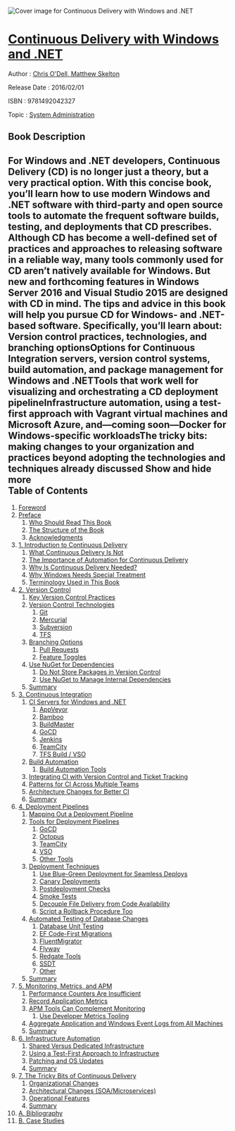 ![Cover image for Continuous Delivery with Windows and .NET](https://imgdetail.ebookreading.net/cover/cover/system_admin/EB9781492042327.jpg)

[Continuous Delivery with Windows and .NET](https://ebookreading.net/view/book/Continuous+Delivery+with+Windows+and+.NET-EB9781492042327_1.html "Continuous Delivery with Windows and .NET")
====================================================================================================================

Author : [Chris O&#39;Dell](https://ebookreading.net/search/author/Chris+O%26%2339%3BDell),[ Matthew Skelton](https://ebookreading.net/search/author/+Matthew+Skelton)

Release Date : 2016/02/01

ISBN : 9781492042327

Topic : [System Administration](https://ebookreading.net/search/category/system-administration)

Book Description
-----------------

 For Windows and .NET developers, Continuous Delivery (CD) is no longer just a theory, but a very practical option. With this concise book, you’ll learn how to use modern Windows and .NET software with third-party and open source tools to automate the frequent software builds, testing, and deployments that CD prescribes.
Although CD has become a well-defined set of practices and approaches to releasing software in a reliable way, many tools commonly used for CD aren’t natively available for Windows. But new and forthcoming features in Windows Server 2016 and Visual Studio 2015 are designed with CD in mind. The tips and advice in this book will help you pursue CD for Windows- and .NET-based software.
Specifically, you’ll learn about:
Version control practices, technologies, and branching optionsOptions for Continuous Integration servers, version control systems, build automation, and package management for Windows and .NETTools that work well for visualizing and orchestrating a CD deployment pipelineInfrastructure automation, using a test-first approach with Vagrant virtual machines and Microsoft Azure, and—coming soon—Docker for Windows-specific workloadsThe tricky bits: making changes to your organization and practices beyond adopting the technologies and techniques already discussed        Show and hide more                
Table of Contents
-----------------

1. [Foreword](https://ebookreading.net/view/book/Continuous+Delivery+with+Windows+and+.NET-EB9781492042327_5.html#idp960720)
1. [Preface](https://ebookreading.net/view/book/Continuous+Delivery+with+Windows+and+.NET-EB9781492042327_6.html#idp961184)
    1. [Who Should Read This Book](https://ebookreading.net/view/book/Continuous+Delivery+with+Windows+and+.NET-EB9781492042327_6.html#idp1662160)
    1. [The Structure of the Book](https://ebookreading.net/view/book/Continuous+Delivery+with+Windows+and+.NET-EB9781492042327_6.html#idp1665280)
    1. [Acknowledgments](https://ebookreading.net/view/book/Continuous+Delivery+with+Windows+and+.NET-EB9781492042327_6.html#idp1736320)
1. [1. Introduction to Continuous Delivery](https://ebookreading.net/view/book/Continuous+Delivery+with+Windows+and+.NET-EB9781492042327_7.html#idp1738272)
    1. [What Continuous Delivery Is Not](https://ebookreading.net/view/book/Continuous+Delivery+with+Windows+and+.NET-EB9781492042327_7.html#idp1245024)
    1. [The Importance of Automation for Continuous Delivery](https://ebookreading.net/view/book/Continuous+Delivery+with+Windows+and+.NET-EB9781492042327_7.html#idp1239744)
    1. [Why Is Continuous Delivery Needed?](https://ebookreading.net/view/book/Continuous+Delivery+with+Windows+and+.NET-EB9781492042327_7.html#idp1263152)
    1. [Why Windows Needs Special Treatment](https://ebookreading.net/view/book/Continuous+Delivery+with+Windows+and+.NET-EB9781492042327_7.html#idp1267984)
    1. [Terminology Used in This Book](https://ebookreading.net/view/book/Continuous+Delivery+with+Windows+and+.NET-EB9781492042327_7.html#idp1280560)
1. [2. Version Control](https://ebookreading.net/view/book/Continuous+Delivery+with+Windows+and+.NET-EB9781492042327_8.html#vcs)
    1. [Key Version Control Practices](https://ebookreading.net/view/book/Continuous+Delivery+with+Windows+and+.NET-EB9781492042327_8.html#idp1550896)
    1. [Version Control Technologies](https://ebookreading.net/view/book/Continuous+Delivery+with+Windows+and+.NET-EB9781492042327_8.html#idp1554128)
        1. [Git](https://ebookreading.net/view/book/Continuous+Delivery+with+Windows+and+.NET-EB9781492042327_8.html#idp1570752)
        1. [Mercurial](https://ebookreading.net/view/book/Continuous+Delivery+with+Windows+and+.NET-EB9781492042327_8.html#idp1585712)
        1. [Subversion](https://ebookreading.net/view/book/Continuous+Delivery+with+Windows+and+.NET-EB9781492042327_8.html#idp1588160)
        1. [TFS](https://ebookreading.net/view/book/Continuous+Delivery+with+Windows+and+.NET-EB9781492042327_8.html#idp1594144)
    1. [Branching Options](https://ebookreading.net/view/book/Continuous+Delivery+with+Windows+and+.NET-EB9781492042327_8.html#branching)
        1. [Pull Requests](https://ebookreading.net/view/book/Continuous+Delivery+with+Windows+and+.NET-EB9781492042327_8.html#idp1605296)
        1. [Feature Toggles](https://ebookreading.net/view/book/Continuous+Delivery+with+Windows+and+.NET-EB9781492042327_8.html#idp1618032)
    1. [Use NuGet for Dependencies](https://ebookreading.net/view/book/Continuous+Delivery+with+Windows+and+.NET-EB9781492042327_8.html#idp1612512)
        1. [Do Not Store Packages in Version Control](https://ebookreading.net/view/book/Continuous+Delivery+with+Windows+and+.NET-EB9781492042327_8.html#idp263488)
        1. [Use NuGet to Manage Internal Dependencies](https://ebookreading.net/view/book/Continuous+Delivery+with+Windows+and+.NET-EB9781492042327_8.html#nuget_internal)
    1. [Summary](https://ebookreading.net/view/book/Continuous+Delivery+with+Windows+and+.NET-EB9781492042327_8.html#idp274288)
1. [3. Continuous Integration](https://ebookreading.net/view/book/Continuous+Delivery+with+Windows+and+.NET-EB9781492042327_9.html#CI)
    1. [CI Servers for Windows and .NET](https://ebookreading.net/view/book/Continuous+Delivery+with+Windows+and+.NET-EB9781492042327_9.html#idp280832)
        1. [AppVeyor](https://ebookreading.net/view/book/Continuous+Delivery+with+Windows+and+.NET-EB9781492042327_9.html#idp287344)
        1. [Bamboo](https://ebookreading.net/view/book/Continuous+Delivery+with+Windows+and+.NET-EB9781492042327_9.html#idp294368)
        1. [BuildMaster](https://ebookreading.net/view/book/Continuous+Delivery+with+Windows+and+.NET-EB9781492042327_9.html#idp305616)
        1. [GoCD](https://ebookreading.net/view/book/Continuous+Delivery+with+Windows+and+.NET-EB9781492042327_9.html#idp315424)
        1. [Jenkins](https://ebookreading.net/view/book/Continuous+Delivery+with+Windows+and+.NET-EB9781492042327_9.html#idp317920)
        1. [TeamCity](https://ebookreading.net/view/book/Continuous+Delivery+with+Windows+and+.NET-EB9781492042327_9.html#idp324320)
        1. [TFS Build / VSO](https://ebookreading.net/view/book/Continuous+Delivery+with+Windows+and+.NET-EB9781492042327_9.html#idp331152)
    1. [Build Automation](https://ebookreading.net/view/book/Continuous+Delivery+with+Windows+and+.NET-EB9781492042327_9.html#idp278448)
        1. [Build Automation Tools](https://ebookreading.net/view/book/Continuous+Delivery+with+Windows+and+.NET-EB9781492042327_9.html#idp353840)
    1. [Integrating CI with Version Control and Ticket Tracking](https://ebookreading.net/view/book/Continuous+Delivery+with+Windows+and+.NET-EB9781492042327_9.html#idp1797472)
    1. [Patterns for CI Across Multiple Teams](https://ebookreading.net/view/book/Continuous+Delivery+with+Windows+and+.NET-EB9781492042327_9.html#idp364384)
    1. [Architecture Changes for Better CI](https://ebookreading.net/view/book/Continuous+Delivery+with+Windows+and+.NET-EB9781492042327_9.html#idp365440)
    1. [Summary](https://ebookreading.net/view/book/Continuous+Delivery+with+Windows+and+.NET-EB9781492042327_9.html#idp1811328)
1. [4. Deployment Pipelines](https://ebookreading.net/view/book/Continuous+Delivery+with+Windows+and+.NET-EB9781492042327_10.html#deploy)
    1. [Mapping Out a Deployment Pipeline](https://ebookreading.net/view/book/Continuous+Delivery+with+Windows+and+.NET-EB9781492042327_10.html#idp1814400)
    1. [Tools for Deployment Pipelines](https://ebookreading.net/view/book/Continuous+Delivery+with+Windows+and+.NET-EB9781492042327_10.html#idp1830000)
        1. [GoCD](https://ebookreading.net/view/book/Continuous+Delivery+with+Windows+and+.NET-EB9781492042327_10.html#idp1825664)
        1. [Octopus](https://ebookreading.net/view/book/Continuous+Delivery+with+Windows+and+.NET-EB9781492042327_10.html#idp1842288)
        1. [TeamCity](https://ebookreading.net/view/book/Continuous+Delivery+with+Windows+and+.NET-EB9781492042327_10.html#idp1845632)
        1. [VSO](https://ebookreading.net/view/book/Continuous+Delivery+with+Windows+and+.NET-EB9781492042327_10.html#idp1840352)
        1. [Other Tools](https://ebookreading.net/view/book/Continuous+Delivery+with+Windows+and+.NET-EB9781492042327_10.html#idp1855072)
    1. [Deployment Techniques](https://ebookreading.net/view/book/Continuous+Delivery+with+Windows+and+.NET-EB9781492042327_10.html#idp1870208)
        1. [Use Blue-Green Deployment for Seamless Deploys](https://ebookreading.net/view/book/Continuous+Delivery+with+Windows+and+.NET-EB9781492042327_10.html#bluegreen)
        1. [Canary Deployments](https://ebookreading.net/view/book/Continuous+Delivery+with+Windows+and+.NET-EB9781492042327_10.html#idp1879888)
        1. [Postdeployment Checks](https://ebookreading.net/view/book/Continuous+Delivery+with+Windows+and+.NET-EB9781492042327_10.html#idp1884928)
        1. [Smoke Tests](https://ebookreading.net/view/book/Continuous+Delivery+with+Windows+and+.NET-EB9781492042327_10.html#idp1890848)
        1. [Decouple File Delivery from Code Availability](https://ebookreading.net/view/book/Continuous+Delivery+with+Windows+and+.NET-EB9781492042327_10.html#idp1883792)
        1. [Script a Rollback Procedure Too](https://ebookreading.net/view/book/Continuous+Delivery+with+Windows+and+.NET-EB9781492042327_10.html#idp1888784)
    1. [Automated Testing of Database Changes](https://ebookreading.net/view/book/Continuous+Delivery+with+Windows+and+.NET-EB9781492042327_10.html#idp1870624)
        1. [Database Unit Testing](https://ebookreading.net/view/book/Continuous+Delivery+with+Windows+and+.NET-EB9781492042327_10.html#idp1908608)
        1. [EF Code-First Migrations](https://ebookreading.net/view/book/Continuous+Delivery+with+Windows+and+.NET-EB9781492042327_10.html#idp1910656)
        1. [FluentMigrator](https://ebookreading.net/view/book/Continuous+Delivery+with+Windows+and+.NET-EB9781492042327_10.html#idp1911616)
        1. [Flyway](https://ebookreading.net/view/book/Continuous+Delivery+with+Windows+and+.NET-EB9781492042327_10.html#idp1914208)
        1. [Redgate Tools](https://ebookreading.net/view/book/Continuous+Delivery+with+Windows+and+.NET-EB9781492042327_10.html#idp1920752)
        1. [SSDT](https://ebookreading.net/view/book/Continuous+Delivery+with+Windows+and+.NET-EB9781492042327_10.html#idp1916560)
        1. [Other](https://ebookreading.net/view/book/Continuous+Delivery+with+Windows+and+.NET-EB9781492042327_10.html#idp1930368)
    1. [Summary](https://ebookreading.net/view/book/Continuous+Delivery+with+Windows+and+.NET-EB9781492042327_10.html#idp1898496)
1. [5. Monitoring, Metrics, and APM](https://ebookreading.net/view/book/Continuous+Delivery+with+Windows+and+.NET-EB9781492042327_11.html#idp1817088)
    1. [Performance Counters Are Insufficient](https://ebookreading.net/view/book/Continuous+Delivery+with+Windows+and+.NET-EB9781492042327_11.html#idp1922576)
    1. [Record Application Metrics](https://ebookreading.net/view/book/Continuous+Delivery+with+Windows+and+.NET-EB9781492042327_11.html#idp1939632)
    1. [APM Tools Can Complement Monitoring](https://ebookreading.net/view/book/Continuous+Delivery+with+Windows+and+.NET-EB9781492042327_11.html#idp1949104)
        1. [Use Developer Metrics Tooling](https://ebookreading.net/view/book/Continuous+Delivery+with+Windows+and+.NET-EB9781492042327_11.html#idp1950256)
    1. [Aggregate Application and Windows Event Logs from All Machines](https://ebookreading.net/view/book/Continuous+Delivery+with+Windows+and+.NET-EB9781492042327_11.html#idp1964080)
    1. [Summary](https://ebookreading.net/view/book/Continuous+Delivery+with+Windows+and+.NET-EB9781492042327_11.html#idp1995376)
1. [6. Infrastructure Automation](https://ebookreading.net/view/book/Continuous+Delivery+with+Windows+and+.NET-EB9781492042327_12.html#infra)
    1. [Shared Versus Dedicated Infrastructure](https://ebookreading.net/view/book/Continuous+Delivery+with+Windows+and+.NET-EB9781492042327_12.html#idp2013504)
    1. [Using a Test-First Approach to Infrastructure](https://ebookreading.net/view/book/Continuous+Delivery+with+Windows+and+.NET-EB9781492042327_12.html#idp2020896)
    1. [Patching and OS Updates](https://ebookreading.net/view/book/Continuous+Delivery+with+Windows+and+.NET-EB9781492042327_12.html#idp2055008)
    1. [Summary](https://ebookreading.net/view/book/Continuous+Delivery+with+Windows+and+.NET-EB9781492042327_12.html#idp2056032)
1. [7. The Tricky Bits of Continuous Delivery](https://ebookreading.net/view/book/Continuous+Delivery+with+Windows+and+.NET-EB9781492042327_13.html#tricky_bits)
    1. [Organizational Changes](https://ebookreading.net/view/book/Continuous+Delivery+with+Windows+and+.NET-EB9781492042327_13.html#product-aligned)
    1. [Architectural Changes (SOA/Microservices)](https://ebookreading.net/view/book/Continuous+Delivery+with+Windows+and+.NET-EB9781492042327_13.html#idp2085552)
    1. [Operational Features](https://ebookreading.net/view/book/Continuous+Delivery+with+Windows+and+.NET-EB9781492042327_13.html#idp2085808)
    1. [Summary](https://ebookreading.net/view/book/Continuous+Delivery+with+Windows+and+.NET-EB9781492042327_13.html#idp2113296)
1. [A. Bibliography](https://ebookreading.net/view/book/Continuous+Delivery+with+Windows+and+.NET-EB9781492042327_14.html#idp2111632)
1. [B. Case Studies](https://ebookreading.net/view/book/Continuous+Delivery+with+Windows+and+.NET-EB9781492042327_15.html#idp2142064)
